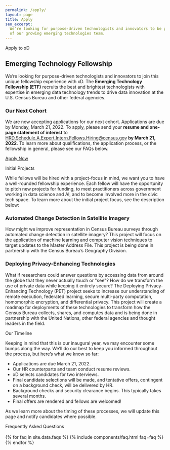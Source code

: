 ```yaml
---
permalink: /apply/
layout: page
title: Apply
seo_excerpt:
  We’re looking for purpose-driven technologists and innovators to be part
  of our growing emerging technologies team.
---
```


<section class="apply-overview">
    <div class="grid-container">
        <div class="section-breadcrumb">Apply to xD</div>
        <h1>Emerging Technology Fellowship</h1>
        <p>
          We’re looking for purpose-driven technologists and innovators to 
          join this unique fellowship experience with xD. The <b>Emerging 
          Technology Fellowship (ETF)</b> recruits the best and brightest
          technologists with expertise in emerging data technology trends to 
          drive data innovation at the U.S. Census Bureau and other federal agencies.
        </p>
        <div class="grid-row">
            <div class="grid-col-12">
                <h3>Our Next Cohort</h3>
                <p>
                  We are now accepting applications for our next cohort. Applications are due by Monday, March 21,
                  2022. To apply, please send your <b>resume and one-page statement of interest</b> to 
                  <a href="mailto:HRD.Schedule.A.Expert.Intern.Fellows.Hiring@census.gov?subject=Emerging Technology Fellowship Application&body=Please find attached my resume and statement of interest for the Emerging Technology Fellowship application.">HRD.Schedule.A.Expert.Intern.Fellows.Hiring@census.gov</a> <b>by March 21, 2022</b>. To learn more about
                  qualifications, the application process, or the fellowship
                  in general, please see our FAQs below.
                </p>
                <p>
                <a 
                  class="usa-button usa-button-black" 
                  href="mailto:HRD.Schedule.A.Expert.Intern.Fellows.Hiring@census.gov?subject=Emerging Technology Fellowship Application&body=Please find attached my resume and statement of interest for the Emerging Technology Fellowship application.">
                  Apply Now
                </a>
                </p>
            </div>
        </div>
    </div>
</section>

<section class="apply-overview">
    <div class="grid-container">
        <div class="section-breadcrumb">Initial Projects</div>
        <div class="grid-row">
            <div class="grid-col-12">
                <p>
                  While fellows will be hired with a project-focus in mind, 
                  we want you to have a well-rounded fellowship experience. 
                  Each fellow will have the opportunity to pitch new projects for funding, to meet practitioners across government working in data science and
                  AI, and to become involved more in the civic tech space. To
                  learn more about the initial project focus, see the description below:
                 </p>
                <h3>Automated Change Detection in Satellite Imagery</h3>
                <p>
                  How might we improve representation in Census Bureau surveys 
                  through automated change detection in satellite imagery? 
                  This project will focus on the application of machine 
                  learning and computer vision techniques to target updates to 
                  the Master Address File. This project is being done in 
                  partnership  with the Census Bureau’s Geography Division.
                </p>
                <h3>Deploying Privacy-Enhancing Technologies</h3>
                <p>
                    What if researchers could answer questions by accessing data from around the globe
                    that they never actually touch or "see"? How do we transform the use of private data while keeping it
                    entirely secure? The Deploying Privacy-Enhancing Technology (PET) project seeks to increase our
                    understanding of remote execution, federated learning, secure multi-party computation, homomorphic
                    encryption, and differential privacy. This project will create a roadmap for deployments of these
                    technologies to transform how the Census Bureau collects, shares, and computes data and is being done
                    in partnership with the United Nations, other federal agencies and thought leaders in the field.
                </p>
            </div>
        </div>
    </div>
</section>

<section class="apply-overview">
    <div class="grid-container">
        <div class="section-breadcrumb">Our Timeline</div>
        <div class="grid-row">
            <div class="grid-col-12">
                <p>
                  Keeping in mind that this is our inaugural year, we may 
                  encounter some bumps along the way. We’ll do our best to 
                  keep you informed throughout the process, but here’s what we 
                  know so far:
                </p>
                <ul>
                  <li>Applications are due March 21, 2022.</li>
                  <li>Our HR counterparts and team conduct resume reviews.</li>
                  <li>xD selects candidates for two interviews.</li>
                  <li>Final candidate selections will be made, and tentative offers, contingent on a background check, will be delivered by HR.</li>
                  <li>Background checks and security clearance begins. This typically takes several months.</li>
                  <li>Final offers are rendered and fellows are welcomed!</li>
                </ul>
                <p>
                  As we learn more about the timing of these processes, we will update this page and notify candidates where possible.
                </p>
            </div>
        </div>
    </div>
</section>

<section class="apply-overview apply-faq">
    <div class="grid-container">
        <div class="section-breadcrumb">Frequently Asked Questions</div>
        <div class="grid-row">
            <div class="grid-col-12">
                <br/>
                {% for faq in site.data.faqs %}
                    {% include components/faq.html faq=faq %}
                {% endfor %}
            </div>
        </div>
    </div>

</section>
